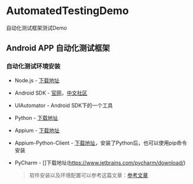 # AutomatedTestingDemo
 自动化测试框架测试Demo

## Android APP 自动化测试框架

### 自动化测试环境安装

- Node.js - [下载地址]( https://nodejs.org/en/download/)

- Android SDK - [官网](https://developer.android.com/)，[中文社区](http://tools.android-studio.org/index.php/sdk)

- UIAutomator - Android SDK下的一个工具

- Python - [下载地址](https://www.python.org/downloads/)

- Appium - [下载地址](https://bitbucket.org/appium/appium.app/downloads/)

- Appium-Python-Client - [下载地址](https://pypi.python.org/pypi/Appium-Python-Client/)，安装了Python后，也可以使用pip命令安装

- PyCharm - []下载地址(https://www.jetbrains.com/pycharm/download/)

  > 软件安装以及环境配置可以参考这篇文章：[参考文章](https://blog.csdn.net/zh175578809/article/details/76780054)

